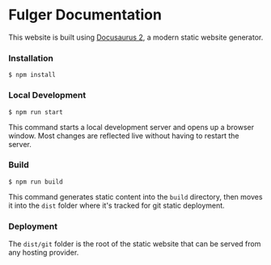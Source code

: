 # Fulger Documentation

This website is built using [Docusaurus 2](https://docusaurus.io/), a modern static website generator.

### Installation

```
$ npm install
```

### Local Development

```
$ npm run start
```

This command starts a local development server and opens up a browser window. Most changes are reflected live without having to restart the server.

### Build

```
$ npm run build
```

This command generates static content into the `build` directory, then moves it into the `dist` folder where
it's tracked for git static deployment.

### Deployment

The `dist/git` folder is the root of the static website that can be served from any hosting provider.
